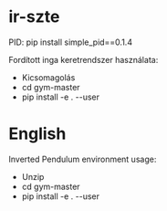 # ir-szte


PID: pip install simple_pid==0.1.4

Fordított inga keretrendszer használata: 
- Kicsomagolás
- cd gym-master
- pip install -e . --user

# English

Inverted Pendulum environment usage:
- Unzip
- cd gym-master
- pip install -e . --user
